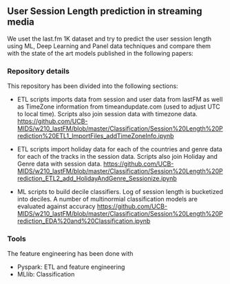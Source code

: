 ## User Session Length prediction in streaming media


We uset the last.fm 1K dataset and try to predict the user session length using ML, Deep Learning and Panel data techniques and compare them with the state of the art models published in the following papers:




### Repository details

 This repository has been divided into the following sections:
 
- ETL scripts imports data from session and user data from lastFM as well as TimeZone information from timeandupdate.com (used to adjust UTC to local time). Scripts also join session data with timezone data.
https://github.com/UCB-MIDS/w210_lastFM/blob/master/Classification/Session%20Length%20Prediction%20ETL1_ImportFiles_addTimeZoneInfo.ipynb

- ETL scripts import holiday data for each of the countries and genre data for each of the tracks in the session data. Scripts also join Holiday and Genre data with session data.
https://github.com/UCB-MIDS/w210_lastFM/blob/master/Classification/Session%20Length%20Prediction_ETL2_add_HolidayAndGenre_Sessionize.ipynb

- ML scripts to build decile classifiers. Log of session length is bucketized into deciles. A number of multinormial classification models are evaluated against accuracy
https://github.com/UCB-MIDS/w210_lastFM/blob/master/Classification/Session%20Length%20Prediction_EDA%20and%20Classification.ipynb


### Tools

The feature engineering has been done with 
- Pyspark: ETL and feature engineering
- MLlib:   Classification
